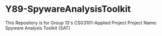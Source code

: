 # Y89-SpywareAnalysisToolkit
This Repository is for Group 13's CSG3101-Applied Project 
Project Name: Spyware Analysis Toolkit (SAT)
